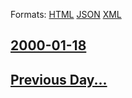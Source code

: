 
Formats: [HTML](2000/01/18/index.html)  [JSON](2000/01/18/index.json)  [XML](2000/01/18/index.xml)  

## [2000-01-18](/news/2000/01/18/index.md)

## [Previous Day...](/news/2000/01/17/index.md)

